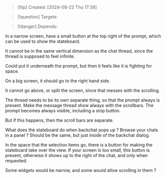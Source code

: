 
>[!tip] Created: [2024-08-22 Thu 17:38]

>[!question] Targets: 

>[!danger] Depends: 

In a narrow screen, have a small button at the top right of the prompt, which can be used to show the stateboard.

It cannot be in the same vertical dimension as the chat thread, since the thread is supposed to feel infinite.

Could put it underneath the prompt, but then it feels like it is fighting for space.

On a big screen, it should go to the right hand side.

It cannot go above, or split the screen, since that messes with the scrolling.

The thread needs to be its own separate thing, so that the prompt always is present.
Make the message thread show always with the scrollbars. 
The prompt becomes always visible, including a stop button.

But if this happens, then the scroll bars are separate.

What does the stateboard do when backchat pops up ?
Browse your chats in a panel ?
Should be the same, but just inside of the backchat dialog.

In the space that the selection items go, there is a button for making the stateboard take over the view.
If your screen is too small, this button is present, otherwise it shows up to the right of the chat, and only when requested.

Some widgets would be narrow, and some would allow scrolling in them ?